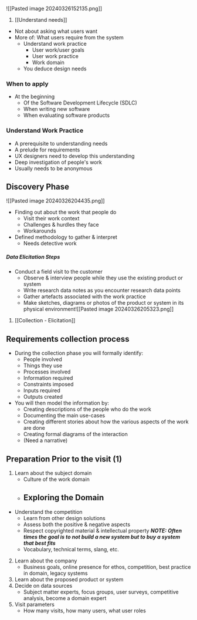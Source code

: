 ![[Pasted image 20240326152135.png]]
1. [[Understand needs]]


- Not about asking what users want
- More of: What users require from the system
	- Understand work practice
		- User work/user goals
		- User work practice
		- Work domain
	- You deduce design needs
### When to apply
- At the beginning
	- Of the Software Development Lifecycle (SDLC)
	- When writing new software
	- When evaluating software products
### Understand Work Practice
- A prerequisite to understanding needs
- A prelude for requirements
- UX designers need to develop this understanding
- Deep investigation of people's work
- Usually needs to be anonymous
## Discovery Phase
![[Pasted image 20240326204435.png]]
- Finding out about the work that people do
	- Visit their work context
	- Challenges & hurdles they face
	- Workarounds
- Defined methodology to gather & interpret
	- Needs detective work
##### Data Elicitation Steps
- Conduct a field visit to the customer
	- Observe & interview people while they use the existing product or system
	- Write research data notes as you encounter research data points
	- Gather artefacts associated with the work practice
	- Make sketches, diagrams or photos of the product or system in its physical environment![[Pasted image 20240326205323.png]]
1. [[Collection - Elicitation]]
## Requirements collection process
- During the collection phase you will formally identify:
	- People involved
	- Things they use
	- Processes involved
	- Information required
	- Constraints imposed
	- Inputs required
	- Outputs created
- You will then model the information by:
	- Creating descriptions of the people who do the work
	- Documenting the main use-cases
	- Creating different stories about how the various aspects of the work are done
	- Creating formal diagrams of the interaction
	- (Need a narrative)
## Preparation Prior to the visit (1)
1. Learn about the subject domain
	- Culture of the work domain
	- ## Exploring the Domain
- Understand the competition
	- Learn from other design solutions
	- Assess both the positive & negative aspects
	- Respect copyrighted material & intellectual property
***NOTE: Often times the goal is to not build a new system but to buy a system that best fits***
	- Vocabulary, technical terms, slang, etc.
2. Learn about the company
	- Business goals, online presence for ethos, competition, best practice in domain, legacy systems
3. Learn about the proposed product or system
4. Decide on data sources
	- Subject matter experts, focus groups, user surveys, competitive analysis, become a domain expert
5. Visit parameters
	- How many visits, how many users, what user roles
